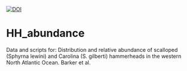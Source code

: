 [![DOI](https://zenodo.org/badge/377250979.svg)](https://zenodo.org/badge/latestdoi/377250979)

# HH_abundance
Data and scripts for: Distribution and relative abundance of scalloped (Sphyrna lewini) and Carolina (S. gilberti) hammerheads in the western North Atlantic Ocean. Barker et al.

